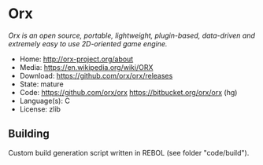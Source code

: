 # Orx

_Orx is an open source, portable, lightweight, plugin-based, data-driven and extremely easy to use 2D-oriented game engine._

- Home: http://orx-project.org/about
- Media: https://en.wikipedia.org/wiki/ORX
- Download: https://github.com/orx/orx/releases
- State: mature
- Code: https://github.com/orx/orx https://bitbucket.org/orx/orx (hg)
- Language(s): C
- License: zlib

## Building

Custom build generation script written in REBOL (see folder "code/build").

